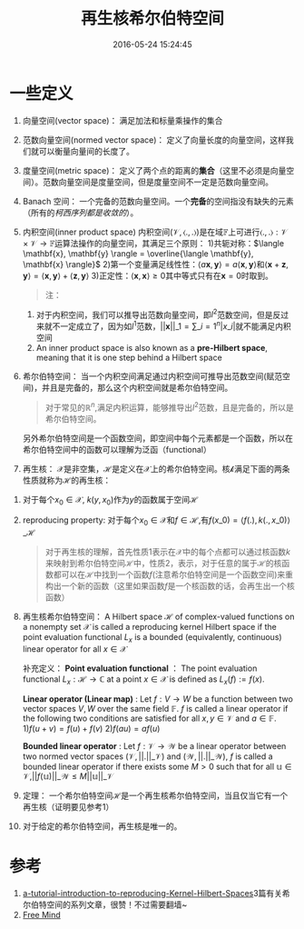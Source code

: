 ﻿---
title: 再生核希尔伯特空间
date: 2016-05-24 15:24:45
categories: [Mathematics]
tag: [mathematics]
description: 与再生核希尔伯特空间相关的一些定义及自己的理解
---

# 一些定义
1. 向量空间(vector space)： 满足加法和标量乘操作的集合
2. 范数向量空间(normed vector space)： 定义了向量长度的向量空间，这样我们就可以衡量向量间的长度了。
3. 度量空间(metric space)： 定义了两个点的距离的**集合**（这里不必须是向量空间）。范数向量空间是度量空间，但是度量空间不一定是范数向量空间。
4. Banach 空间： 一个完备的范数向量空间。一个**完备**的空间指没有缺失的元素（所有的*柯西序列都是收敛的*）。
5. 内积空间(inner product space)
内积空间$(\mathcal{V}, \langle., .\rangle)$是在域$\mathbb{F}$上可进行$\langle., .\rangle : \mathcal{V}\times \mathcal{V} \to \mathbb{F}$运算法操作的向量空间，其满足三个原则：
1)共轭对称：$\langle \mathbf{x}, \mathbf{y} \rangle = \overline{\langle \mathbf{y}, \mathbf{x} \rangle}$
2)第一个变量满足线性性：$\langle a\mathbf{x}, \mathbf{y} \rangle = a \langle \mathbf{x}, \mathbf{y} \rangle$和$\langle \mathbf{x} + \mathbf{z}, \mathbf{y} \rangle = \langle \mathbf{x}, \mathbf{y} \rangle + \langle \mathbf{z}, \mathbf{y} \rangle$
3)正定性：$\langle \mathbf{x},\mathbf{x} \rangle \geq 0$其中等式只有在$\mathbf{x}=0$时取到。

    > 注：
    1. 对于内积空间，我们可以推导出范数向量空间，即$l^2$范数空间，但是反过来就不一定成立了，因为如$l^1$范数，$||\mathbf{x}||\_{1} = \sum\_{i = 1}^n |x\_i|$就不能满足内积空间
    2. An inner product space is also known as a **pre-Hilbert space**, meaning that it is one step behind a Hilbert space

6. 希尔伯特空间： 当一个内积空间满足通过内积空间可推导出范数空间(赋范空间)，并且是完备的，那么这个内积空间就是希尔伯特空间。

    > 对于常见的$\mathbb R^n$,满足内积运算，能够推导出$l^2$范数，且是完备的，所以是希尔伯特空间。

    另外希尔伯特空间是一个函数空间，即空间中每个元素都是一个函数，所以在希尔伯特空间中的函数可以理解为泛函（functional）

7. 再生核：
$\mathcal{X}$是非空集，$\mathcal{H}$是定义在$\mathcal{X}$上的希尔伯特空间。核$\mathcal{k}$满足下面的两条性质就称为$\mathcal{H}$的再生核：
1) 对于每个$x_0 \in \mathcal{X}$, $k(y, x_0)$作为$y$的函数属于空间$\mathcal{H}$
2) reproducing property: 对于每个$x_0 \in \mathcal{X}$和$f \in \mathcal{H}$,有$f(x\_0) = \langle f(.), k(.,x\_0) \rangle\_\mathcal{H}$

    > 对于再生核的理解，首先性质1表示在$\mathcal{X}$中的每个点都可以通过核函数$k$来映射到希尔伯特空间$\mathcal{H}$中，性质2，表示，对于任意的属于$\mathcal{H}$的核函数都可以在$\mathcal{H}$中找到一个函数$f$(注意希尔伯特空间是一个函数空间)来重构出一个新的函数（这里如果函数$f$是一个核函数的话，会再生出一个核函数）

8. 再生核希尔伯特空间：
A Hilbert space $\mathcal{H}$ of complex-valued functions on a nonempty set $\mathcal{X}$ is called a reproducing kernel Hilbert space if the point evaluation functional $L_x$ is a bounded (equivalently, continuous) linear operator for all $x\in \mathcal{X}$

    补充定义：
    **Point evaluation functional** ：
    The point evaluation functional $L_x:\mathcal{H} → \mathbb{C}$ at a point $x\in \mathcal{X}$ is defined as $L_x(f):=f(x)$.
    
    **Linear operator (Linear map)** :
    Let $f:V→W$ be a function between two vector spaces $V,W$ over the same field $\mathbb F$. $f$ is called a linear operator if the following two conditions are satisfied for all $x,y\in \mathcal{V}$ and $a \in \mathbb{F}$.
    1)$f(u+v)=f(u)+f(v)$
    2)$f(au)=af(u)$
    
    **Bounded linear operator** :
    Let $f:\mathcal{V}→\mathcal{W}$ be a linear operator between two normed vector spaces $(\mathcal{V},||.||\_{\mathcal{V}})$ and $(\mathcal{W},||.||\_{\mathcal{W}})$, $f$ is called a bounded linear operator if there exists some $M>0$ such that for all $\mathbb u\in \mathcal{V}$,$||f(\mathbb u)||\_{\mathcal{W}} \leq M ||\mathbb u||\_{\mathcal{V}}$

9. 定理：
一个希尔伯特空间$\mathcal{H}$是一个再生核希尔伯特空间，当且仅当它有一个再生核（证明要见参考1）

10. 对于给定的希尔伯特空间，再生核是唯一的。


# 参考
1. [a-tutorial-introduction-to-reproducing-Kernel-Hilbert-Spaces](http://sadeepj.blogspot.com/)3篇有关希尔伯特空间的系列文章，很赞！不过需要翻墙~
2. [Free Mind](http://blog.pluskid.org/?p=723)



